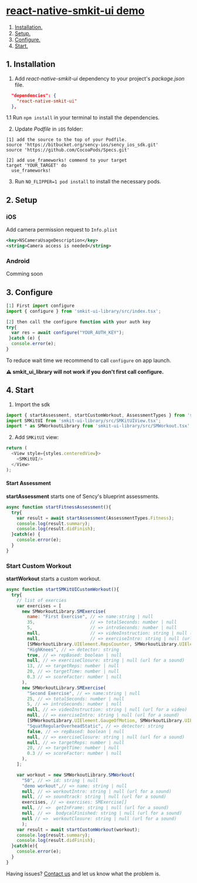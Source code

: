 # [react-native-smkit-ui demo](https://github.com/sency-ai/smkit-sdk)

1. [ Installation. ](#inst)
2. [ Setup. ](#setup)
3. [ Configure. ](#conf)
4. [ Start. ](#start)

<a name="inst"></a>
## 1. Installation
1. Add *react-native-smkit-ui* dependency to your project's *package.json* file.
```json
  "dependencies": {
    "react-native-smkit-ui"
  },
```
1.1 Run `npm install` in your terminal to install the dependencies.

2. Update *Podfile* in `iOS` folder:
```
[1] add the source to the top of your Podfile.
source 'https://bitbucket.org/sency-ios/sency_ios_sdk.git'
source 'https://github.com/CocoaPods/Specs.git'

[2] add use_frameworks! commend to your target
target 'YOUR_TARGET' do
  use_frameworks!
```

3. Run `NO_FLIPPER=1 pod install` to install the necessary pods.

<a name="setup"></a>
## 2. Setup

### iOS
Add camera permission request to `Info.plist`
```Xml
<key>NSCameraUsageDescription</key>
<string>Camera access is needed</string>
```

### Android

Comming soon

<a name="conf"></a>
## 3. Configure

```js
[1] First import configure
import { configure } from 'smkit-ui-library/src/index.tsx';

[2] then call the configure function with your auth key
try{
  var res = await configure("YOUR_AUTH_KEY");
 }catch (e) {
  console.error(e);
}
```

To reduce wait time we recommend to call `configure` on app launch.

**⚠️ smkit_ui_library will not work if you don't first call configure.**

<a name="start"></a>
## 4. Start

1. Import the sdk
```js
import { startAssessment, startCustomWorkout, AssessmentTypes } from 'smkit-ui-library/src/index.tsx';
import SMKitUI from 'smkit-ui-library/src/SMKitUIView.tsx';
import * as SMWorkoutLibrary from 'smkit-ui-library/src/SMWorkout.tsx';
```

2. Add `SMKitUI` view:
```js
return (
  <View style={styles.centeredView}>
    <SMKitUI/>
  </View>
);
```

#### Start Assessment
**startAssessment** starts one of Sency's blueprint assessments.
```js
async function startFitnessAssessment(){
  try{
    var result = await startAssessment(AssessmentTypes.Fitness);
    console.log(result.summary);
    console.log(result.didFinish);
  }catch(e) {
    console.error(e);
  }
}
```

### Start Custom Workout
**startWorkout** starts a custom workout.
```js
async function startSMKitUICustomWorkout(){
  try{
    // list of exercies
    var exercises = [
      new SMWorkoutLibrary.SMExercise(
        name: "First Exercise", // => name:string | null
        35,                     // => totalSeconds: number | null
        5,                      // => introSeconds: number | null
        null,                   // => videoInstruction: string | null (url for a video)
        null,                   // => exerciseIntro: string | null (url for a sound)
        [SMWorkoutLibrary.UIElement.RepsCounter, SMWorkoutLibrary.UIElement.Timer], // => uiElements: UIElement[] | null
        "HighKnees", // => detector: string
        true, // => repBased: boolean | null
        null, // => exerciseClosure: string | null (url for a sound)
        13, // => targetReps: number | null
        20, // => targetTime: number | null
        0.3 // => scoreFactor: number | null
      ),
      new SMWorkoutLibrary.SMExercise(
        "Second Exercise", // => name:string | null
        25, // => totalSeconds: number | null
        5, // => introSeconds: number | null
        null, // => videoInstruction: string | null (url for a video)
        null, // => exerciseIntro: string | null (url for a sound)
        [SMWorkoutLibrary.UIElement.GaugeOfMotion, SMWorkoutLibrary.UIElement.Timer], // => uiElements: UIElement[] | null
        "SquatRegularOverheadStatic", // => detector: string
        false, // => repBased: boolean | null
        null, // => exerciseClosure: string | null (url for a sound)
        null, // => targetReps: number | null
        20, // => targetTime: number | null
        0.3 // => scoreFactor: number | null
      ),
    ];

    var workout = new SMWorkoutLibrary.SMWorkout(
      "50", // => id: string | null
      "demo workout",// => name: string | null
      null, // => workoutIntro: string | null (url for a sound)
      null, // => soundtrack: string | null (url for a sound)
      exercises, // => exercises: SMExercise[]
      null, // =>  getInFrame: string | null (url for a sound)
      null, // =>  bodycalFinished: string | null (url for a sound)
      null // =>  workoutClosure: string | null (url for a sound)
      );
    var result = await startCustomWorkout(workout);
    console.log(result.summary);
    console.log(result.didFinish);
  }catch(e){
    console.error(e);
  }
}
```

Having issues? [Contact us](support@sency.ai) and let us know what the problem is.
